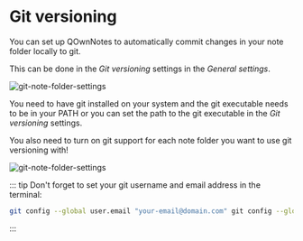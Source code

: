 # Git versioning

You can set up QOwnNotes to automatically commit changes in your note folder locally to git.

This can be done in the *Git versioning* settings in the *General settings*. 

![git-note-folder-settings](/img/git/settings.png)

You need to have git installed on your system and the git executable needs to be in your PATH or
you can set the path to the git executable in the *Git versioning* settings.

You also need to turn on git support for each note folder you want to use git versioning with!

![git-note-folder-settings](/img/git/note-folder-settings.png)

::: tip
Don't forget to set your git username and email address in the terminal:

```bash
git config --global user.email "your-email@domain.com" git config --global user.name "Your name"
```
:::
